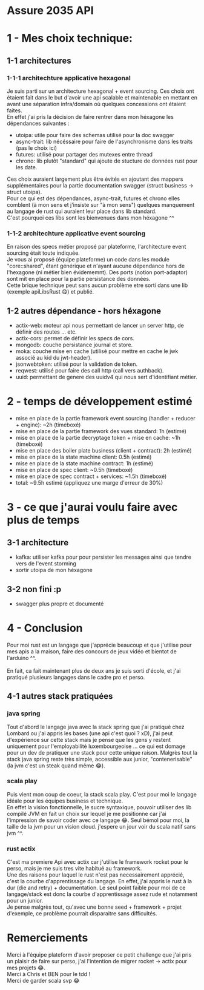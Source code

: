 # Assure 2035 API

# 1 - Mes choix technique:

## 1-1 architectures

### 1-1-1 architechture applicative hexagonal

Je suis parti sur un architecture hexagonal + event sourcing. Ces choix ont étaient fait dans le but d'avoir une api
scalable et maintenable en mettant en avant une séparation infra/domain où quelques concessions ont étaient
faites.
<br>
En effet j'ai pris la décision de faire rentrer dans mon héxagone les dépendances suivantes :
<ul>
    <li>utoipa: utile pour faire des schemas utilisé pour la doc swagger</li>
    <li>async-trait: lib nécéssaire pour faire de l'asynchronisme dans les traits (pas le choix ici)</li>
    <li>futures: utilisé pour partager des mutexes entre thread</li>
    <li>chrono: lib plutôt "standard" qui ajoute de stucture de données rust pour les date.</li>
</ul>

Ces choix auraient largement plus être évités en ajoutant des mappers supplémentaires pour la partie
documentation swagger (struct business -> struct utoipa).
<br>
Pour ce qui est des dépendances, async-trait, futures et chrono elles comblent
(à mon sens et j'insiste sur "à mon sens") quelques manquement au langage de rust qui
auraient leur place dans lib standard.
<br>
C'est pourquoi ces libs sont les bienvenues dans mon héxagone ^^

### 1-1-2 architechture applicative event sourcing

En raison des specs métier proposé par plateforme, l'architecture event sourcing était toute indiquée.
<br>
Je vous ai proposé (équipe plateforme) un code dans les module "core::shared", étant générique et n'ayant
aucune dépendance hors de l'hexagone (ni métier bien évidememnt). Des ports (notion port-adaptor) sont mit en place pour la partie
persistance des données.
<br>
Cette brique technique peut sans aucun problème etre sorti dans une lib (exemple apiLibsRust 😋) et publié.

## 1-2 autres dépendance - hors héxagone

<ul>
    <li>actix-web: moteur api nous permettant de lancer un server http, de définir des routes ... etc.</li>
    <li>actix-cors: permet de définir les specs de cors.</li>
    <li>mongodb: couche persistance journal et store.</li>
    <li>moka: couche mise en cache (utilisé pour mettre en cache le jwk associé au kid du jwt-header).</li>
    <li>jsonwebtoken: utilisé pour la validation de token.</li>
    <li>reqwest: utilisé pour faire des call http (call vers authback).</li>
    <li>uuid: permettant de genere des uuidv4 qui nous sert d'identifiant métier.</li>
</ul>

# 2 - temps de développement estimé

<ul>
    <li>mise en place de la partie framework event sourcing (handler + reducer + engine): ~2h (timeboxé)</li>
    <li>mise en place de la partie framework des vues standard: 1h (estimé)</li>
    <li>mise en place de la partie decryptage token + mise en cache: ~1h (timeboxé)</li>
    <li>mise en place des boiler plate business (client + contract): 2h (estimé)</li>
    <li>mise en place de la state machine client: 0.5h (estimé)</li>
    <li>mise en place de la state machine contract: 1h (estimé)</li>
    <li>mise en place de spec client: ~0.5h (timeboxé)</li>
    <li>mise en place de spec contract + services: ~1.5h (timeboxé)</li>
    <li>total: ~9.5h estimé (appliquez une marge d'erreur de 30%)</li>
</ul>

# 3 - ce que j'aurai voulu faire avec plus de temps

## 3-1 architecture
<ul>
    <li>kafka: utiliser kafka pour pour persister les messages ainsi que tendre vers de l'event storming</li>
    <li>sortir utoipa de mon héxagone</li>
</ul>

## 3-2 non fini :p
<ul>
    <li>swagger plus propre et documenté</li>
</ul>

# 4 - Conclusion

Pour moi rust est un langage que j'apprécie beaucoup et que j'utilise pour mes apis a la maison, 
faire des concours de jeux vidéo et bientot de l'arduino ^^.<br>
<br>
En fait, ca fait maintenant plus de deux ans je suis sorti d'école, et j'ai pratiqué plusieurs langages dans
le cadre pro et perso.

## 4-1 autres stack pratiquées

### java spring

Tout d'abord le langage java avec la stack spring que j'ai pratiqué chez Lombard ou j'ai appris les bases (une api c'est quoi ? xD),
j'ai peut d'expérience sur cette stack mais je pense que les gens y restent uniquement pour l'employabilité
luxembourgeoise ... ce qui est domage pour un dev de pratiquer une stack pour cette unique raison. 
Malgrès tout la stack java spring reste très simple, accessible aux junior, "contenerisable" 
(la jvm c'est un steak quand même 😂).

### scala play

Puis vient mon coup de coeur, la stack scala play. C'est pour moi le langage idéale pour les équipes business et technique.
<br>
En effet la vision fonctionnelle, le sucre syntaxique, pouvoir utiliser des lib compilé JVM en fait un choix sur
lequel je me positionne car j'ai l'impression de savoir coder avec ce langage 😂.
Seul bémol pour moi, la taille de la jvm pour un vision cloud. j'espere un jour voir du scala natif sans jvm ^^.

### rust actix

C'est ma premiere Api avec actix car j'utilise le framework rocket pour le perso, mais je me suis tres vite habitué
au framework. 
<br>
Une des raisons pour laquel le rust n'est pas necessairement apprécié, c'est la courbe d'apprentissage du langage.
En effet, j'ai appris le rust à la dur (die and retry) + documentation.
Le seul point faible pour moi de ce langage/stack est donc la courbe d'apprentissage assez rude et notamment pour
un junior.
<br>
Je pense malgrès tout, qu'avec une bonne seed + framework + projet d'exemple, ce problème pourrait disparaitre
sans difficultés.

# Remerciements

Merci à l'équipe plateform d'avoir proposer ce petit challenge que j'ai pris un plaisir de faire sur perso,
j'ai l'intention de migrer rocket -> actix pour mes projets 😂.
<br>
Merci à Chris et BEN pour le tdd !
<br>
Merci de garder scala svp 😂
